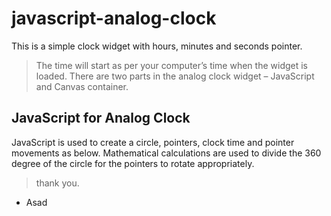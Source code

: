# javascript-analog-clock
This is a simple clock widget with hours, minutes and seconds pointer. 

> The time will start as per your computer’s time when the widget is loaded. There are two 
> parts in the analog clock widget – JavaScript and Canvas container.


## JavaScript for Analog Clock
JavaScript is used to create a circle, pointers, clock time and pointer movements as below. Mathematical 
calculations are used to divide the 360 degree of the circle for the pointers to rotate appropriately.

> thank you.
- Asad
